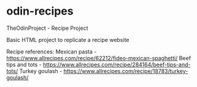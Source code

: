 # odin-recipes

TheOdinProject - Recipe Project

Basic HTML project to replicate a recipe website

Recipe references:
Mexican pasta - https://www.allrecipes.com/recipe/62212/fideo-mexican-spaghetti/
Beef tips and tots - https://www.allrecipes.com/recipe/284164/beef-tips-and-tots/
Turkey goulash - https://www.allrecipes.com/recipe/18783/turkey-goulash/
